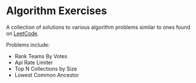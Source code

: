 # Algorithm Exercises

A collection of solutions to various algorithm problems similar to ones found on [LeetCode](https://leetcode.com).

Problems include:
- Rank Teams By Votes
- Api Rate Limiter
- Top N Collections by Size
- Lowest Common Ancestor
